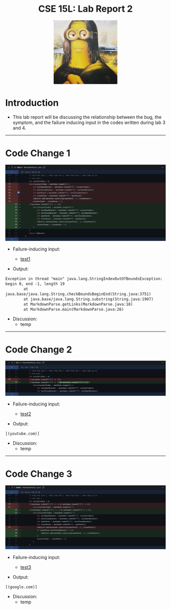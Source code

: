 <p align="center">
    <h1 align="center">CSE 15L: Lab Report 2</h1>
</p>

<p align="center">
     <img width="200" src= lol.JPG>
 </p>

# Introduction

* This lab report will be discussing the relationship between the bug, the symptom, and the failure inducing input in the codes written during lab 3 and 4. 

---

# Code Change 1

![image](sc1.png)

* Failure-inducing input:
    * [test1](https://github.com/Quanzat/markdown-parse/blob/main/test1.md)

* Output:

```
Exception in thread "main" java.lang.StringIndexOutOfBoundsException: begin 0, end -1, length 19
        at java.base/java.lang.String.checkBoundsBeginEnd(String.java:3751)
        at java.base/java.lang.String.substring(String.java:1907)
        at MarkdownParse.getLinks(MarkdownParse.java:18)
        at MarkdownParse.main(MarkdownParse.java:26)
```

* Discussion:
    * temp




---
# Code Change 2

![image](sc2.png)

* Failure-inducing input:
    * [test2](https://github.com/Quanzat/markdown-parse/blob/main/test2.md)

* Output:

```
[(youtube.com)]
```

* Discussion:
    * temp




---
# Code Change 3

![image](sc3.png)

* Failure-inducing input:
    * [test3](https://github.com/Quanzat/markdown-parse/blob/main/test3.md)

* Output:

```
[(google.com)]
```

* Discussion:
    * temp


